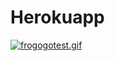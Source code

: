 # Herokuapp

[![frogogotest.gif](https://s0.gifyu.com/images/frogogotest.gif)](https://gifyu.com/image/hBRh)
